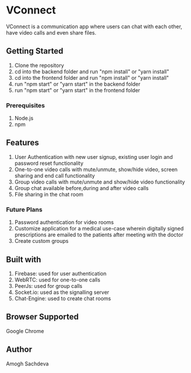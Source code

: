 # VConnect
VConnect is a communication app where users can chat with each other, have video calls and even share files.
## Getting Started
1) Clone the repository
2) cd into the backend folder and run "npm install" or "yarn install"
3) cd into the frontend folder and run "npm install" or "yarn install"
4) run "npm start" or "yarn start" in the backend folder
5) run "npm start" or "yarn start" in the frontend folder
### Prerequisites
1) Node.js
2) npm
## Features 
1) User Authentication with new user signup, existing user login and password reset functionality
2) One-to-one video calls with mute/unmute, show/hide video, screen sharing and end call functionality
3) Group video calls with mute/unmute and show/hide video functionality
4) Group chat available before,during and after video calls
5) File sharing in the chat room
### Future Plans
1) Password authentication for video rooms
2) Customize application for a medical use-case wherein digitally signed prescriptions are emailed to the patients after meeting with the doctor
3) Create custom groups
## Built with
1) Firebase: used for user authentication
2) WebRTC: used for one-to-one calls
3) PeerJs: used for group calls
4) Socket.io: used as the signalling server
5) Chat-Engine: used to create chat rooms
## Browser Supported
Google Chrome
## Author
Amogh Sachdeva


